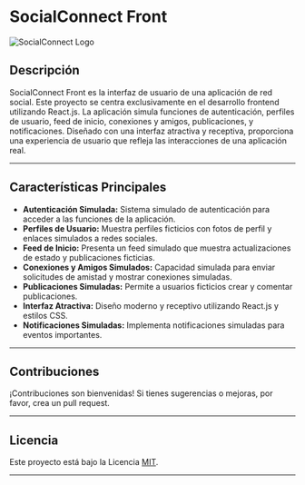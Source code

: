 # SocialConnect Front

![SocialConnect Logo](https://i.ibb.co/6Pyvyp3/Social-Connect-Logo.png)

## Descripción

SocialConnect Front es la interfaz de usuario de una aplicación de red social. Este proyecto se centra exclusivamente en el desarrollo frontend utilizando React.js. La aplicación simula funciones de autenticación, perfiles de usuario, feed de inicio, conexiones y amigos, publicaciones, y notificaciones. Diseñado con una interfaz atractiva y receptiva, proporciona una experiencia de usuario que refleja las interacciones de una aplicación real.

---

## Características Principales

- **Autenticación Simulada:** Sistema simulado de autenticación para acceder a las funciones de la aplicación.
- **Perfiles de Usuario:** Muestra perfiles ficticios con fotos de perfil y enlaces simulados a redes sociales.
- **Feed de Inicio:** Presenta un feed simulado que muestra actualizaciones de estado y publicaciones ficticias.
- **Conexiones y Amigos Simulados:** Capacidad simulada para enviar solicitudes de amistad y mostrar conexiones simuladas.
- **Publicaciones Simuladas:** Permite a usuarios ficticios crear y comentar publicaciones.
- **Interfaz Atractiva:** Diseño moderno y receptivo utilizando React.js y estilos CSS.
- **Notificaciones Simuladas:** Implementa notificaciones simuladas para eventos importantes.

---

## Contribuciones

¡Contribuciones son bienvenidas! Si tienes sugerencias o mejoras, por favor, crea un pull request.

---

## Licencia

Este proyecto está bajo la Licencia [MIT]().

---